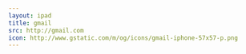 ```yaml
---
layout: ipad
title: gmail
src: http://gmail.com
icon: http://www.gstatic.com/m/og/icons/gmail-iphone-57x57-p.png
---
```


